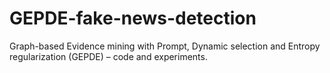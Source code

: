 # GEPDE-fake-news-detection
Graph-based Evidence mining with Prompt, Dynamic selection and Entropy regularization (GEPDE) – code and experiments.
